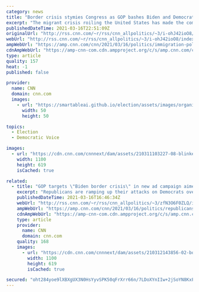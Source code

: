 ```yaml
---
category: news
title: "Border crisis stymies Congress as GOP bashes Biden and Democrats spar internally over immigration strategy"
excerpt: "The migrant crisis roiling the United States has made the complicated politics in Congress over immigration even dicier, with Democrats at sharp odds over how to proceed and Republicans pushing for far stricter measures than the White House would likely accept.\n    \n"
publishedDateTime: 2021-03-16T22:51:09Z
originalUrl: "http://rss.cnn.com/~r/rss/cnn_allpolitics/~3/i-ohJ42ioO8/index.html"
webUrl: "http://rss.cnn.com/~r/rss/cnn_allpolitics/~3/i-ohJ42ioO8/index.html"
ampWebUrl: "https://amp.cnn.com/cnn/2021/03/16/politics/immigration-politics-congress-senate/index.html"
cdnAmpWebUrl: "https://amp-cnn-com.cdn.ampproject.org/c/s/amp.cnn.com/cnn/2021/03/16/politics/immigration-politics-congress-senate/index.html"
type: article
quality: 157
heat: -1
published: false

provider:
  name: CNN
  domain: cnn.com
  images:
    - url: "https://smartableai.github.io/election/assets/images/organizations/cnn.com-50x50.jpg"
      width: 50
      height: 50

topics:
  - Election
  - Democratic Voice

images:
  - url: "https://cdn.cnn.com/cnnnext/dam/assets/210311103227-08-blinken-diversity-state-dept-menendez-super-tease.jpg"
    width: 1100
    height: 619
    isCached: true

related:
  - title: "GOP targets \"Biden border crisis\" in new ad campaign aimed at battleground districts"
    excerpt: "Republicans are ramping up their attacks on Democrats over the ongoing crisis at the Southern border, including a new ad campaign accusing President Joe Biden of opening the border instead of focusing on opening schools and businesses.\n    \n"
    publishedDateTime: 2021-03-16T16:46:34Z
    webUrl: "http://rss.cnn.com/~r/rss/cnn_allpolitics/~3/zfN3O6F0ZLQ/index.html"
    ampWebUrl: "https://amp.cnn.com/cnn/2021/03/16/politics/republicans-ad-campaign-biden-border-crisis-immigration/index.html"
    cdnAmpWebUrl: "https://amp-cnn-com.cdn.ampproject.org/c/s/amp.cnn.com/cnn/2021/03/16/politics/republicans-ad-campaign-biden-border-crisis-immigration/index.html"
    type: article
    provider:
      name: CNN
      domain: cnn.com
    quality: 168
    images:
      - url: "https://cdn.cnn.com/cnnnext/dam/assets/210312143856-02-border-migrant-crisis-super-tease.jpg"
        width: 1100
        height: 619
        isCached: true

secured: "oht284yoe9lXBXgUX3N0HsYyvSPK50qFrXrr66n/7LDoXYnIIw+2jSoYN8KxFx6r0fTDpJbP5dUT3hcGD3oTSlVkfujjxaFPl6XAbd1vBL9nCuJDyYHcraTm7r2vdGDXRepoYL7oI5IyyNWWoUDlrC0U+bz9BS9OmjM7cOVAONjcA7ghGYF+7bAMuhZklnkARMbKshbA812rOGqQcU4l6tmf9TNVutDIEjGBefhg85G6TYZLSRnkWIQfCrcJpwp4QQEZQg6/Eo3av8gWlLaDY07zTbW78h3FnNXeHUTozeRn2wmpd3MuJowaAWjT+wMX2pwASJvOeev6x3Vhb/B8jq0q0Q/1mKEBPTtO4Efiv4I=;wZJlgJ1FPvEuOIcBKPEWIQ=="
---
```


